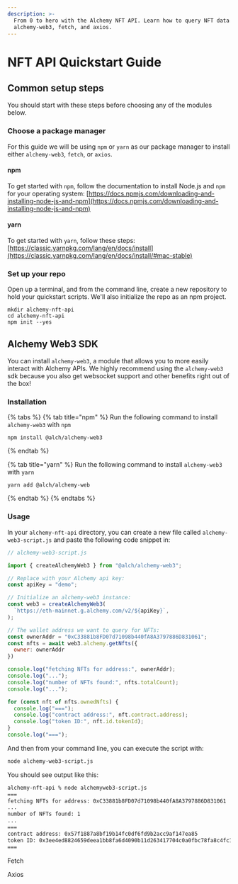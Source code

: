 ```yaml
---
description: >-
  From 0 to hero with the Alchemy NFT API. Learn how to query NFT data using
  alchemy-web3, fetch, and axios.
---
```


# NFT API Quickstart Guide

## Common setup steps

You should start with these steps before choosing any of the modules below.

### Choose a package manager

For this guide we will be using `npm`  or `yarn` as our package manager to install either `alchemy-web3`, `fetch`, or `axios`.&#x20;

#### npm

To get started with `npm`, follow the documentation to install Node.js and `npm` for your operating system: [https://docs.npmjs.com/downloading-and-installing-node-js-and-npm](https://docs.npmjs.com/downloading-and-installing-node-js-and-npm)

#### yarn

To get started with `yarn`, follow these steps: [https://classic.yarnpkg.com/lang/en/docs/install](https://classic.yarnpkg.com/lang/en/docs/install/#mac-stable)

### Set up your repo

Open up a terminal, and from the command line, create a new repository to hold your quickstart scripts. We'll also initialize the repo as an npm project.

```
mkdir alchemy-nft-api
cd alchemy-nft-api
npm init --yes
```

## Alchemy Web3 SDK

You can install `alchemy-web3`, a module that allows you to more easily interact with Alchemy APIs. We highly recommend using the `alchemy-web3` sdk because you also get websocket support and other benefits right out of the box!

### Installation

{% tabs %}
{% tab title="npm" %}
Run the following command to install `alchemy-web3` with `npm`

```
npm install @alch/alchemy-web3
```
{% endtab %}

{% tab title="yarn" %}
Run the following command to install `alchemy-web3` with `yarn`

```
yarn add @alch/alchemy-web
```
{% endtab %}
{% endtabs %}

### Usage

In your `alchemy-nft-api` directory, you can create a new file called `alchemy-web3-script.js` and paste the following code snippet in:

```javascript
// alchemy-web3-script.js

import { createAlchemyWeb3 } from "@alch/alchemy-web3";

// Replace with your Alchemy api key:
const apiKey = "demo";

// Initialize an alchemy-web3 instance:
const web3 = createAlchemyWeb3(
  `https://eth-mainnet.g.alchemy.com/v2/${apiKey}`,
);

// The wallet address we want to query for NFTs:
const ownerAddr = "0xC33881b8FD07d71098b440fA8A3797886D831061";
const nfts = await web3.alchemy.getNfts({
  owner: ownerAddr
})

console.log("fetching NFTs for address:", ownerAddr);
console.log("...");
console.log("number of NFTs found:", nfts.totalCount);
console.log("...");

for (const nft of nfts.ownedNfts) {
  console.log("===");
  console.log("contract address:", nft.contract.address);
  console.log("token ID:", nft.id.tokenId);
}
console.log("===");
```

And then from your command line, you can execute the script with:

```bash
node alchemy-web3-script.js
```

You should see output like this:

```bash
alchemy-nft-api % node alchemyweb3-script.js
===
fetching NFTs for address: 0xC33881b8FD07d71098b440fA8A3797886D831061
...
number of NFTs found: 1
...
===
contract address: 0x57f1887a8bf19b14fc0df6fd9b2acc9af147ea85
token ID: 0x3ee4ed8824659deea1bb8fa6d4090b11d263417704c0a0fbc78fa8c4fc177909
===
```

Fetch



Axios
